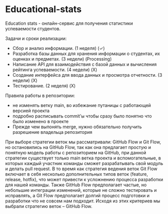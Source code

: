 # Educational-stats

Education stats - онлайн-сервис для получения статистики успеваемости студентов.



Задачи и сроки реализации:
 - Сбор и анализ информации. (1 неделя) (✓)
 - Разработка базы данных для хранения информации о студентах, их оценках и предметах. (3 недели) (Processing)
 - Написание API для взаимодействия с базой данных и вычисления рейтинга успеваемости. (4 недели) (X)
 - Создание интерфейса для ввода данных и просмотра отчетности. (3 недели) (X) 
 - Тестирование. (2 неделя) (X)


Правила работы в репозитории:
- не изменять ветку main, во избежание путаницы с работающей версией проекта
- подробно расписывать commit'ы чтобы сразу было понятно что было изменено в проекте
- Прежде чем выпонять merge, нужно обязательно получить разрешение владельца репозитория

При выборе стратегии веток мы рассматривали: GitHub Flow и Git Flow, но остановились на GitHub Flow, так как она предлагает простую и понятную модель работы с репозиторием на GitHub, при данной стратегии существует только main ветка проекта и вспомогательные, в которых каждый участник команды сможет разрабатывать свой модуль и делать pull request. В то время как стратегия ведения веток Git Flow включает в себя несколько дополнительных типов веток (feature, release, hotfix), что может привести к усложнению процесса разработки для нашей команды. Также GitHub Flow предполагает частые, но небольшие интеграции изменений, которые не сложно тестировать и исправлять, а Git Flow предполагает долгий процесс подготовки и разработки что не совсем нам подходит. Исходя из этих критериев мы выбрали стратегию веток – GitHub Flow.
